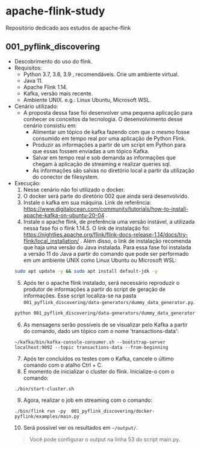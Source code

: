 # apache-flink-study
Repositório dedicado aos estudos de apache-flink

## 001_pyflink_discovering
- Descobrimento do uso do flink. 
- Requisitos:
  - Python 3.7, 3.8, 3.9 , recomendáveis. Crie um ambiente virtual.
  - Java 11.
  - Apache Flink 1.14.
  - Kafka, versão mais recente.
  - Ambiente UNIX. e.g.: Linux Ubuntu, Microsoft WSL.  
- Cenário utilizado:
    - A proposta dessa fase foi desenvolver uma pequena aplicação para conhecer os conceitos da tecnologia. O desenvolvimento desse cenário consistiu em:
      - Alimentar um tópico de kafka fazendo com que o mesmo fosse consumido em tempo real por uma aplicação de Python Flink. 
      - Produzir as informações a partir de um script em Python para que essas fossem enviadas a um tópico Kafka. 
      - Salvar em tempo real e sob demanda as informações que chegam à aplicação de streaming e realizar queries sql. 
      - As informações são salvas no diretório local a partir da utilização do conector de filesystem. 
- Execução:
   1. Nesse cenário não foi utilizado o docker. 
   2. O docker será parte do diretório 002 que ainda será desenvolvido.
   3. Instale o kafka em sua máquina. Link de referência: https://www.digitalocean.com/community/tutorials/how-to-install-apache-kafka-on-ubuntu-20-04 . 
   4. Instale o apache flink, de preferência uma versão instável, a utilizada nessa fase foi o flink 1.14.5. O link de instalação foi: https://nightlies.apache.org/flink/flink-docs-release-1.14/docs/try-flink/local_installation/ . Além disso, o link de instalação recomenda que haja uma versão do Java instalada. Para essa fase foi instalada a versão 11 do Java a partir do comando que pode ser performado em um ambiente UNIX como Linux Ubuntu ou Microsoft WSL: 
   ```bash 
   sudo apt update -y && sudo apt install default-jdk -y
   ```
   5. Após ter o apache flink instalado, será necessário reproduzir o produtor de informações a partir do script de geração de informações. Esse script localiza-se na pasta `001_pyflink_discovering/data-generators/dummy_data_generator.py`.
   ```bash
   python 001_pyflink_discovering/data-generators/dummy_data_generator.py
   ```
   6. As mensagens serão possíveis de se visualizar pelo Kafka a partir do comando, dado um tópico com o nome 'transactions-data':
   ```
   ~/kafka/bin/kafka-console-consumer.sh --bootstrap-server localhost:9092 --topic transactions-data --from-beginning
   ```
   7. Após ter concluídos os testes com o Kafka, cancele o último comando com o atalho Ctrl + C.
   8. É momento de inicializar o cluster do flink. Inicialize-o com o comando: 
   ```bash
   ./bin/start-cluster.sh 
   ```
   9. Agora, realizar o job em streaming com o comando:
   ```
   ./bin/flink run -py  001_pyflink_discovering/docker-pyflink/examples/main.py 
   ```
   10. Será possível ver os resultados em `~/output/`.
   > Você pode configurar o output na linha 53 do script main.py. 